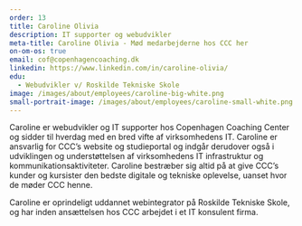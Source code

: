 ```yaml
---
order: 13
title: Caroline Olivia
description: IT supporter og webudvikler
meta-title: Caroline Olivia - Mød medarbejderne hos CCC her
on-om-os: true
email: cof@copenhagencoaching.dk
linkedin: https://www.linkedin.com/in/caroline-olivia/
edu:
  - Webudvikler v/ Roskilde Tekniske Skole
image: /images/about/employees/caroline-big-white.png
small-portrait-image: /images/about/employees/caroline-small-white.png
---
```

Caroline er webudvikler og IT supporter hos Copenhagen Coaching Center og sidder til hverdag med en bred vifte af virksomhedens IT. Caroline er ansvarlig for CCC’s website og studieportal og indgår derudover også i udviklingen og understøttelsen af virksomhedens IT infrastruktur og kommunikationsaktiviteter. Caroline bestræber sig altid på at give CCC’s kunder og kursister den bedste digitale og tekniske oplevelse, uanset hvor de møder CCC henne.

Caroline er oprindeligt uddannet webintegrator på Roskilde Tekniske Skole, og har inden ansættelsen hos CCC arbejdet i et IT konsulent firma.